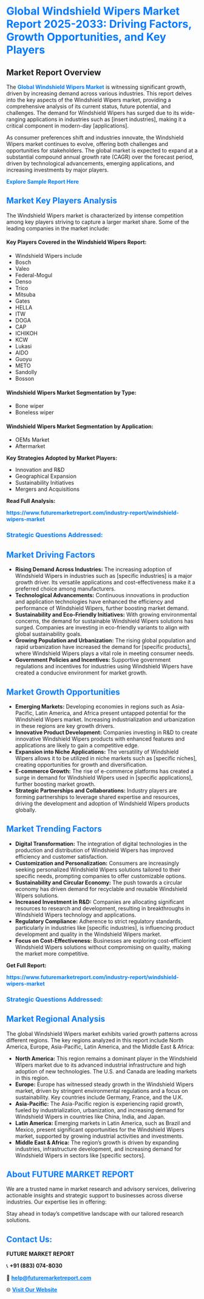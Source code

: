 <h1 style="color: #007BFF;">Global Windshield Wipers Market Report 2025-2033: Driving Factors, Growth Opportunities, and Key Players</h1>

<section id="overview">
<h2>Market Report Overview</h2>
<p>The <a href="https://www.futuremarketreport.com/industry-report/windshield-wipers-market" style="color: #007BFF; text-decoration: none;"><strong>Global Windshield Wipers Market</strong></a> is witnessing significant growth, driven by increasing demand across various industries. This report delves into the key aspects of the Windshield Wipers market, providing a comprehensive analysis of its current status, future potential, and challenges. The demand for Windshield Wipers has surged due to its wide-ranging applications in industries such as [insert industries], making it a critical component in modern-day [applications].</p>
<p>As consumer preferences shift and industries innovate, the Windshield Wipers market continues to evolve, offering both challenges and opportunities for stakeholders. The global market is expected to expand at a substantial compound annual growth rate (CAGR) over the forecast period, driven by technological advancements, emerging applications, and increasing investments by major players.</p>
</section>

<section id="overview">
<p><a href="https://www.futuremarketreport.com/request-sample/reportId=101493" style="color: #007BFF; text-decoration: none;"><strong>Explore Sample Report Here</strong></a></p>
</section>

<section id="key-players">
<h2 style="color: #007BFF;">Market Key Players Analysis</h2>
<p>The Windshield Wipers market is characterized by intense competition among key players striving to capture a larger market share. Some of the leading companies in the market include:</p>
<h4>Key Players Covered in the Windshield Wipers Report:</h4>
<ul><li>Windshield Wipers include</li><li>Bosch</li><li>Valeo</li><li>Federal-Mogul</li><li>Denso</li><li>Trico</li><li>Mitsuba</li><li>Gates</li><li>HELLA</li><li>ITW</li><li>DOGA</li><li>CAP</li><li>ICHIKOH</li><li>KCW</li><li>Lukasi</li><li>AIDO</li><li>Guoyu</li><li>METO</li><li>Sandolly</li><li>Bosson</li></ul>
<h4>Windshield Wipers Market Segmentation by Type:</h4>
<ul><li>Bone wiper</li><li>Boneless wiper</li></ul>

<h4>Windshield Wipers Market Segmentation by Application:</h4>
<ul><li>OEMs Market</li><li>Aftermarket</li></ul>
<p><strong>Key Strategies Adopted by Market Players:</strong></p>
<ul>
<li>Innovation and R&D</li>
<li>Geographical Expansion</li>
<li>Sustainability Initiatives</li>
<li>Mergers and Acquisitions</li>
</ul>
</section>

<section>
<p><strong>Read Full Analysis: </strong></p><a href="https://www.futuremarketreport.com/industry-report/windshield-wipers-market" style="color: #007BFF; text-decoration: none;"><strong>https://www.futuremarketreport.com/industry-report/windshield-wipers-market</strong></a>
<h3 style="color: #007BFF;">Strategic Questions Addressed:</h3>
</section>

<section id="driving-factors">
<h2 style="color: #007BFF;">Market Driving Factors</h2>
<ul>
<li><strong>Rising Demand Across Industries:</strong> The increasing adoption of Windshield Wipers in industries such as [specific industries] is a major growth driver. Its versatile applications and cost-effectiveness make it a preferred choice among manufacturers.</li>
<li><strong>Technological Advancements:</strong> Continuous innovations in production and application technologies have enhanced the efficiency and performance of Windshield Wipers, further boosting market demand.</li>
<li><strong>Sustainability and Eco-Friendly Initiatives:</strong> With growing environmental concerns, the demand for sustainable Windshield Wipers solutions has surged. Companies are investing in eco-friendly variants to align with global sustainability goals.</li>
<li><strong>Growing Population and Urbanization:</strong> The rising global population and rapid urbanization have increased the demand for [specific products], where Windshield Wipers plays a vital role in meeting consumer needs.</li>
<li><strong>Government Policies and Incentives:</strong> Supportive government regulations and incentives for industries using Windshield Wipers have created a conducive environment for market growth.</li>
</ul>
</section>

<section id="growth-opportunities">
<h2 style="color: #007BFF;">Market Growth Opportunities</h2>
<ul>
<li><strong>Emerging Markets:</strong> Developing economies in regions such as Asia-Pacific, Latin America, and Africa present untapped potential for the Windshield Wipers market. Increasing industrialization and urbanization in these regions are key growth drivers.</li>
<li><strong>Innovative Product Development:</strong> Companies investing in R&D to create innovative Windshield Wipers products with enhanced features and applications are likely to gain a competitive edge.</li>
<li><strong>Expansion into Niche Applications:</strong> The versatility of Windshield Wipers allows it to be utilized in niche markets such as [specific niches], creating opportunities for growth and diversification.</li>
<li><strong>E-commerce Growth:</strong> The rise of e-commerce platforms has created a surge in demand for Windshield Wipers used in [specific applications], further boosting market growth.</li>
<li><strong>Strategic Partnerships and Collaborations:</strong> Industry players are forming partnerships to leverage shared expertise and resources, driving the development and adoption of Windshield Wipers products globally.</li>
</ul>
</section>

<section id="trending-factors">
<h2 style="color: #007BFF;">Market Trending Factors</h2>
<ul>
<li><strong>Digital Transformation:</strong> The integration of digital technologies in the production and distribution of Windshield Wipers has improved efficiency and customer satisfaction.</li>
<li><strong>Customization and Personalization:</strong> Consumers are increasingly seeking personalized Windshield Wipers solutions tailored to their specific needs, prompting companies to offer customizable options.</li>
<li><strong>Sustainability and Circular Economy:</strong> The push towards a circular economy has driven demand for recyclable and reusable Windshield Wipers solutions.</li>
<li><strong>Increased Investment in R&D:</strong> Companies are allocating significant resources to research and development, resulting in breakthroughs in Windshield Wipers technology and applications.</li>
<li><strong>Regulatory Compliance:</strong> Adherence to strict regulatory standards, particularly in industries like [specific industries], is influencing product development and quality in the Windshield Wipers market.</li>
<li><strong>Focus on Cost-Effectiveness:</strong> Businesses are exploring cost-efficient Windshield Wipers solutions without compromising on quality, making the market more competitive.</li>
</ul>
</section>

<section>
<p><strong>Get Full Report: </strong></p><a href="https://www.futuremarketreport.com/industry-report/windshield-wipers-market" style="color: #007BFF; text-decoration: none;"><strong>https://www.futuremarketreport.com/industry-report/windshield-wipers-market</strong></a>
<h3 style="color: #007BFF;">Strategic Questions Addressed:</h3>
</section>


<section id="regional-analysis">
<h2 style="color: #007BFF;">Market Regional Analysis</h2>
<p>The global Windshield Wipers market exhibits varied growth patterns across different regions. The key regions analyzed in this report include North America, Europe, Asia-Pacific, Latin America, and the Middle East & Africa:</p>
<ul>
<li><strong>North America:</strong> This region remains a dominant player in the Windshield Wipers market due to its advanced industrial infrastructure and high adoption of new technologies. The U.S. and Canada are leading markets in this region.</li>
<li><strong>Europe:</strong> Europe has witnessed steady growth in the Windshield Wipers market, driven by stringent environmental regulations and a focus on sustainability. Key countries include Germany, France, and the U.K.</li>
<li><strong>Asia-Pacific:</strong> The Asia-Pacific region is experiencing rapid growth, fueled by industrialization, urbanization, and increasing demand for Windshield Wipers in countries like China, India, and Japan.</li>
<li><strong>Latin America:</strong> Emerging markets in Latin America, such as Brazil and Mexico, present significant opportunities for the Windshield Wipers market, supported by growing industrial activities and investments.</li>
<li><strong>Middle East & Africa:</strong> The region’s growth is driven by expanding industries, infrastructure development, and increasing demand for Windshield Wipers in sectors like [specific sectors].</li>
</ul>
</section>

<footer>
<h2 style="color: #007BFF;">About FUTURE MARKET REPORT</h2>
<p>We are a trusted name in market research and advisory services, delivering actionable insights and strategic support to businesses across diverse industries. Our expertise lies in offering:</p>

<p>Stay ahead in today’s competitive landscape with our tailored research solutions.</p>

<h2 style="color: #007BFF;">Contact Us:</h2>
<p><strong>FUTURE MARKET REPORT</strong></p>
<p>📞 <strong>+91 (883) 074-8030</strong></p>
<p>📧 <strong><a href="mailto:help@futuremarketreport.com" style="color: #007BFF;">help@futuremarketreport.com</a></strong></p>
<p>🌐 <strong><a href="https://www.futuremarketreport.com/" style="color: #007BFF;">Visit Our Website</a></strong></p>
</footer>